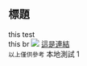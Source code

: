 標題
---
this test </br> 
this br 
![](https://avatars.slack-edge.com/2020-11-25/1527503386626_319578f21381f9641cd8_512.png)
[這是連結](https://avatars.slack-edge.com/2020-11-25/1527503386626_319578f21381f9641cd8_512.png)
</br>
`
以上僅供參考
`
本地測試 1